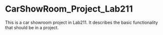 # CarShowRoom_Project_Lab211
This is a car showroom project in Lab211. It describes the basic functionality that should be in a project.
